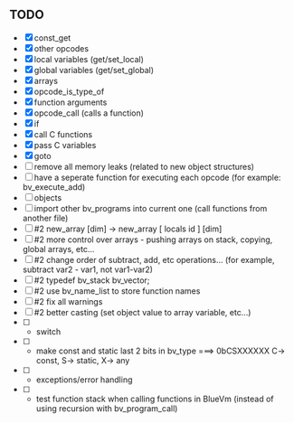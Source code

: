 ## TODO
- [x] const_get
- [x] other opcodes
- [x] local variables (get/set_local)
- [x] global variables (get/set_global)
- [x] arrays
- [x] opcode_is_type_of
- [x] function arguments
- [x] opcode_call (calls a function)
- [x] if
- [x] call C functions
- [x] pass C variables
- [x] goto
- [ ] remove all memory leaks (related to new object structures)
- [ ] have a seperate function for executing each opcode (for example: bv_execute_add)
- [ ] objects
- [ ] import other bv_programs into current one (call functions from another file)
- [ ] #2 new_array [dim] -> new_array [ locals id ] [dim]
- [ ] #2 more control over arrays - pushing arrays on stack, copying, global arrays, etc...
- [ ] #2 change order of subtract, add, etc operations... (for example, subtract var2 - var1, not var1-var2)
- [ ] #2 typedef bv_stack bv_vector;
- [ ] #2 use bv_name_list to store function names
- [ ] #2 fix all warnings
- [ ] #2 better casting (set object value to array variable, etc...)
- [ ] + switch
- [ ] + make const and static last 2 bits in bv_type ===> 0bCSXXXXXX C-> const, S-> static, X-> any
- [ ] + exceptions/error handling
- [ ] + test function stack when calling functions in BlueVm (instead of using recursion with bv_program_call)